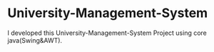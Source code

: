 # University-Management-System
I developed this University-Management-System Project using core java(Swing&amp;AWT).
